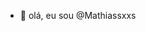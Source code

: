 - 👋 olá, eu sou @Mathiassxxs

<!---
Mathiassxxs/Mathiassxxs is a ✨ special ✨ repository because its `README.md` (this file) appears on your GitHub profile.
You can click the Preview link to take a look at your changes.
--->
